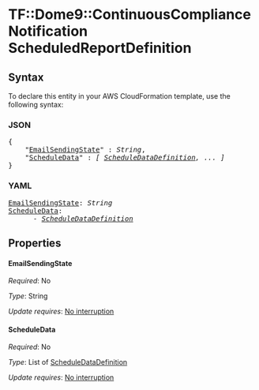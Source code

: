 # TF::Dome9::ContinuousComplianceNotification ScheduledReportDefinition

## Syntax

To declare this entity in your AWS CloudFormation template, use the following syntax:

### JSON

<pre>
{
    "<a href="#emailsendingstate" title="EmailSendingState">EmailSendingState</a>" : <i>String</i>,
    "<a href="#scheduledata" title="ScheduleData">ScheduleData</a>" : <i>[ <a href="scheduledatadefinition.md">ScheduleDataDefinition</a>, ... ]</i>
}
</pre>

### YAML

<pre>
<a href="#emailsendingstate" title="EmailSendingState">EmailSendingState</a>: <i>String</i>
<a href="#scheduledata" title="ScheduleData">ScheduleData</a>: <i>
      - <a href="scheduledatadefinition.md">ScheduleDataDefinition</a></i>
</pre>

## Properties

#### EmailSendingState

_Required_: No

_Type_: String

_Update requires_: [No interruption](https://docs.aws.amazon.com/AWSCloudFormation/latest/UserGuide/using-cfn-updating-stacks-update-behaviors.html#update-no-interrupt)

#### ScheduleData

_Required_: No

_Type_: List of <a href="scheduledatadefinition.md">ScheduleDataDefinition</a>

_Update requires_: [No interruption](https://docs.aws.amazon.com/AWSCloudFormation/latest/UserGuide/using-cfn-updating-stacks-update-behaviors.html#update-no-interrupt)

